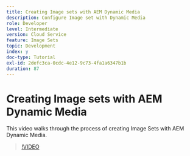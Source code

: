 ```yaml
---
title: Creating Image sets with AEM Dynamic Media
description: Configure Image set with Dynamic Media
role: Developer
level: Intermediate
version: Cloud Service
feature: Image Sets
topic: Development
index: y
doc-type: Tutorial
exl-id: 2defc3ca-0cdc-4e12-9c73-4fa1a6347b1b
duration: 87
---
```

# Creating Image sets with AEM Dynamic Media

This video walks through the process of creating Image Sets with AEM Dynamic Media.

>[!VIDEO](https://video.tv.adobe.com/v/335581?quality=12&learn=on)
